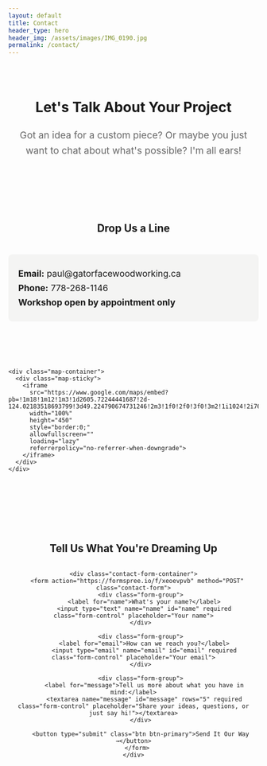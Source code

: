```yaml
---
layout: default
title: Contact
header_type: hero
header_img: /assets/images/IMG_0190.jpg
permalink: /contact/
---
```


<div class="container-fluid">
  <div class="intro-section">
    <h1>Let's Talk About Your Project</h1>
    <p>Got an idea for a custom piece? Or maybe you just want to chat about what's possible? I'm all ears!</p>
  </div>

  <div class="contact-page-container">
    <div class="contact-content">
      <h2>Drop Us a Line</h2>
      <div class="contact-info">
        <p><strong>Email:</strong> <a href="mailto:paul@gatorfacewoodworking.ca">paul@gatorfacewoodworking.ca</a></p>
        <p><strong>Phone:</strong> <a href="tel:778-268-1146">778-268-1146</a></p>
        <p><strong>Workshop open by appointment only</strong></p>
      </div>
    </div>

    <div class="map-container">
      <div class="map-sticky">
        <iframe 
          src="https://www.google.com/maps/embed?pb=!1m18!1m12!1m3!1d2605.72244441687!2d-124.02183518693799!3d49.224790674731246!2m3!1f0!2f0!3f0!3m2!1i1024!2i768!4f13.1!3m3!1m2!1s0x548899c21d4967d1%3A0x8dfa27c40d9aaad9!2sGatorface%20Woodworking!5e0!3m2!1sen!2sca!4v1739991490075!5m2!1sen!2sca" 
          width="100%" 
          height="450" 
          style="border:0;" 
          allowfullscreen="" 
          loading="lazy" 
          referrerpolicy="no-referrer-when-downgrade">
        </iframe>
      </div>
    </div>
  </div>

  <div class="form-section">
    <h2>Tell Us What You're Dreaming Up</h2>

    <div class="contact-form-container">
      <form action="https://formspree.io/f/xeoevpvb" method="POST" class="contact-form">
        <div class="form-group">
          <label for="name">What's your name?</label>
          <input type="text" name="name" id="name" required class="form-control" placeholder="Your name">
        </div>
        
        <div class="form-group">
          <label for="email">How can we reach you?</label>
          <input type="email" name="email" id="email" required class="form-control" placeholder="Your email">
        </div>
        
        <div class="form-group">
          <label for="message">Tell us more about what you have in mind:</label>
          <textarea name="message" id="message" rows="5" required class="form-control" placeholder="Share your ideas, questions, or just say hi!"></textarea>
        </div>
        
        <button type="submit" class="btn btn-primary">Send It Our Way →</button>
      </form>
    </div>
  </div>
</div>

<style>
.intro-section {
  text-align: center;
  max-width: 800px;
  margin: 0 auto 4rem;
  padding: 2rem 1rem;
}

.intro-section h1 {
  margin-bottom: 1.5rem;
  color: var(--primary);
}

.intro-section p {
  font-size: 1.2rem;
  line-height: 1.6;
  color: #666;
}

.contact-page-container {
  display: grid;
  grid-template-columns: minmax(auto, 800px) minmax(400px, 500px);
  gap: 3rem;
  margin: 0 auto 4rem;
  align-items: center;
  min-height: 450px;
}

.contact-content {
  padding-right: 0;
  max-width: 800px;
  display: flex;
  flex-direction: column;
  justify-content: center;
  text-align: center;
}

.contact-content h2 {
  margin-bottom: 1.5rem;
  color: var(--primary);
}

.contact-info {
  margin: 1rem 0;
  padding: 1.25rem;
  background-color: rgba(91, 81, 60, 0.05);
  border-radius: 8px;
  text-align: left;
}

.contact-info p {
  margin: 0.5rem 0;
  font-size: 1.1rem;
  word-break: break-all;
}

.contact-info a {
  color: var(--primary);
  text-decoration: none;
  transition: opacity 0.2s ease;
  word-break: normal;
}

.contact-info a:hover {
  opacity: 0.8;
}

.form-section {
  max-width: 800px;
  margin: 0 auto;
  padding: 3rem 0;
  text-align: center;
}

.form-section h2 {
  margin-bottom: 2rem;
  color: var(--primary);
}

.contact-form-container {
  margin: 2rem auto;
  padding: 2.5rem;
  background-color: #fff;
  border-radius: 8px;
  box-shadow: 0 4px 6px rgba(0,0,0,0.1);
  text-align: left;
}

.form-group {
  margin-bottom: 1.5rem;
}

.form-control {
  width: 100%;
  padding: 0.75rem;
  border: 1px solid #ddd;
  border-radius: 6px;
  transition: border-color 0.2s ease;
}

.form-control:focus {
  border-color: var(--primary);
  outline: none;
  box-shadow: 0 0 0 2px rgba(91, 81, 60, 0.1);
}

.btn-primary {
  background-color: var(--secondary);
  color: var(--secondary-inverse);
  padding: 0.75rem 1.5rem;
  border: none;
  border-radius: 6px;
  cursor: pointer;
  font-weight: bold;
  transition: background-color 0.3s ease;
}

.btn-primary:hover {
  opacity: 1;
  background-color: var(--secondary-dark);
  color: var(--secondary-inverse);
}

.map-container {
  position: relative;
  border-radius: 8px;
  overflow: hidden;
  box-shadow: 0 2px 4px rgba(0,0,0,0.1);
}

.map-sticky {
  position: sticky;
  top: 2rem;
}

.map-sticky iframe {
  border-radius: 8px;
}

textarea.form-control {
  resize: vertical;
  min-height: 120px;
}

label {
  display: block;
  margin-bottom: 0.5rem;
  font-weight: bold;
  color: var(--primary);
}

@media (max-width: 1200px) {
  .contact-page-container {
    grid-template-columns: minmax(auto, 600px) 400px;
    gap: 2rem;
  }
  
  .contact-form-container {
    padding: 2rem;
  }
}

@media (max-width: 992px) {
  .intro-section {
    margin-bottom: 3rem;
  }

  .contact-page-container {
    grid-template-columns: 1fr;
    max-width: 800px;
    min-height: auto;
  }
  
  .contact-content {
    padding-right: 0;
    margin-bottom: 2rem;
  }
  
  .contact-info {
    margin: 1rem 0;
  }
  
  .map-sticky {
    position: static;
  }

  .map-container {
    margin-top: 2rem;
  }
  
  .form-section {
    padding: 2rem 1rem;
  }
}
</style> 